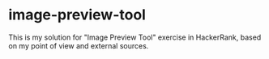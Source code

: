 # image-preview-tool
This is my solution for "Image Preview Tool" exercise in HackerRank, based on my point of view and external sources.
